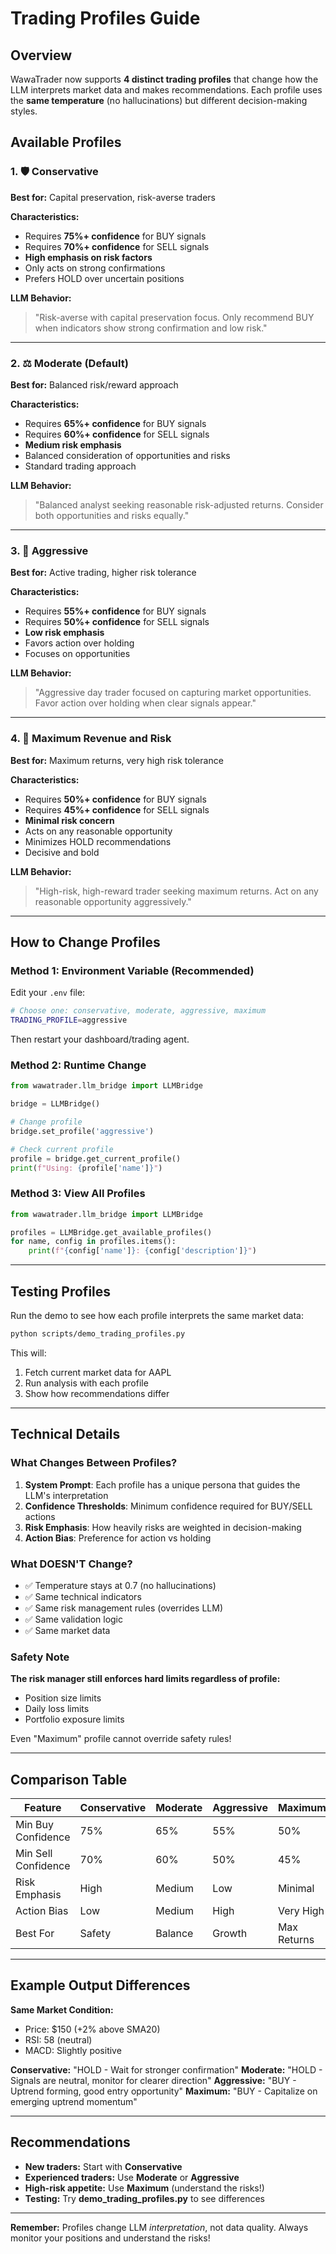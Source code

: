 # Trading Profiles Guide

## Overview

WawaTrader now supports **4 distinct trading profiles** that change how the LLM interprets market data and makes recommendations. Each profile uses the **same temperature** (no hallucinations) but different decision-making styles.

## Available Profiles

### 1. 🛡️ **Conservative**
**Best for:** Capital preservation, risk-averse traders

**Characteristics:**
- Requires **75%+ confidence** for BUY signals
- Requires **70%+ confidence** for SELL signals  
- **High emphasis on risk factors**
- Only acts on strong confirmations
- Prefers HOLD over uncertain positions

**LLM Behavior:**
> "Risk-averse with capital preservation focus. Only recommend BUY when indicators show strong confirmation and low risk."

---

### 2. ⚖️ **Moderate** (Default)
**Best for:** Balanced risk/reward approach

**Characteristics:**
- Requires **65%+ confidence** for BUY signals
- Requires **60%+ confidence** for SELL signals
- **Medium risk emphasis**
- Balanced consideration of opportunities and risks
- Standard trading approach

**LLM Behavior:**
> "Balanced analyst seeking reasonable risk-adjusted returns. Consider both opportunities and risks equally."

---

### 3. 🚀 **Aggressive**
**Best for:** Active trading, higher risk tolerance

**Characteristics:**
- Requires **55%+ confidence** for BUY signals
- Requires **50%+ confidence** for SELL signals
- **Low risk emphasis**
- Favors action over holding
- Focuses on opportunities

**LLM Behavior:**
> "Aggressive day trader focused on capturing market opportunities. Favor action over holding when clear signals appear."

---

### 4. 💎 **Maximum Revenue and Risk**
**Best for:** Maximum returns, very high risk tolerance

**Characteristics:**
- Requires **50%+ confidence** for BUY signals
- Requires **45%+ confidence** for SELL signals
- **Minimal risk concern**
- Acts on any reasonable opportunity
- Minimizes HOLD recommendations
- Decisive and bold

**LLM Behavior:**
> "High-risk, high-reward trader seeking maximum returns. Act on any reasonable opportunity aggressively."

---

## How to Change Profiles

### Method 1: Environment Variable (Recommended)

Edit your `.env` file:

```bash
# Choose one: conservative, moderate, aggressive, maximum
TRADING_PROFILE=aggressive
```

Then restart your dashboard/trading agent.

### Method 2: Runtime Change

```python
from wawatrader.llm_bridge import LLMBridge

bridge = LLMBridge()

# Change profile
bridge.set_profile('aggressive')

# Check current profile
profile = bridge.get_current_profile()
print(f"Using: {profile['name']}")
```

### Method 3: View All Profiles

```python
from wawatrader.llm_bridge import LLMBridge

profiles = LLMBridge.get_available_profiles()
for name, config in profiles.items():
    print(f"{config['name']}: {config['description']}")
```

---

## Testing Profiles

Run the demo to see how each profile interprets the same market data:

```bash
python scripts/demo_trading_profiles.py
```

This will:
1. Fetch current market data for AAPL
2. Run analysis with each profile
3. Show how recommendations differ

---

## Technical Details

### What Changes Between Profiles?

1. **System Prompt**: Each profile has a unique persona that guides the LLM's interpretation
2. **Confidence Thresholds**: Minimum confidence required for BUY/SELL actions
3. **Risk Emphasis**: How heavily risks are weighted in decision-making
4. **Action Bias**: Preference for action vs holding

### What DOESN'T Change?

- ✅ Temperature stays at 0.7 (no hallucinations)
- ✅ Same technical indicators
- ✅ Same risk management rules (overrides LLM)
- ✅ Same validation logic
- ✅ Same market data

### Safety Note

**The risk manager still enforces hard limits regardless of profile:**
- Position size limits
- Daily loss limits
- Portfolio exposure limits

Even "Maximum" profile cannot override safety rules!

---

## Comparison Table

| Feature | Conservative | Moderate | Aggressive | Maximum |
|---------|-------------|----------|------------|---------|
| Min Buy Confidence | 75% | 65% | 55% | 50% |
| Min Sell Confidence | 70% | 60% | 50% | 45% |
| Risk Emphasis | High | Medium | Low | Minimal |
| Action Bias | Low | Medium | High | Very High |
| Best For | Safety | Balance | Growth | Max Returns |

---

## Example Output Differences

**Same Market Condition:**
- Price: $150 (+2% above SMA20)
- RSI: 58 (neutral)
- MACD: Slightly positive

**Conservative:** "HOLD - Wait for stronger confirmation"
**Moderate:** "HOLD - Signals are neutral, monitor for clearer direction"
**Aggressive:** "BUY - Uptrend forming, good entry opportunity"
**Maximum:** "BUY - Capitalize on emerging uptrend momentum"

---

## Recommendations

- **New traders:** Start with **Conservative**
- **Experienced traders:** Use **Moderate** or **Aggressive**
- **High-risk appetite:** Use **Maximum** (understand the risks!)
- **Testing:** Try **demo_trading_profiles.py** to see differences

---

**Remember:** Profiles change LLM *interpretation*, not data quality. Always monitor your positions and understand the risks!
